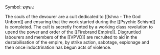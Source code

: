 Symbol: שקש๔

The souls of the devourer are a cult dedicated to [[Ishna - The God Unborn]] and ensuring that the work started during the [[Psychic Schism]] is completed. The cult is secretly fronted by a working class revolution to upend the power and order of the [[Firebrand Empire]]. Disgruntled labourers and members of the [[VPVD]] are recruited to aid in the destabilisation of the empire, by strike action, sabotage, espionage and then once indoctrination has begun acts of violence.